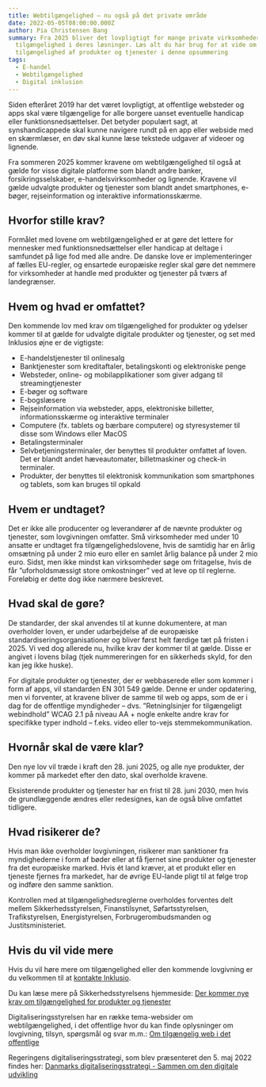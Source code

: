 ```yaml
---
title: Webtilgængelighed – nu også på det private område
date: 2022-05-05T08:00:00.000Z
author: Pia Christensen Bang
summary: Fra 2025 bliver det lovpligtigt for mange private virksomheder at sikre
  tilgængelighed i deres løsninger. Læs alt du har brug for at vide om lov om
  tilgængelighed af produkter og tjenester i denne opsummering
tags:
  - E-handel
  - Webtilgængelighed
  - Digital inklusion
---
```

Siden efteråret 2019 har det været lovpligtigt, at offentlige websteder og apps skal være tilgængelige for alle borgere uanset eventuelle handicap eller funktionsnedsættelser. Det betyder populært sagt, at synshandicappede skal kunne navigere rundt på en app eller webside med en skærmlæser, en døv skal kunne læse tekstede udgaver af videoer og lignende.

Fra sommeren 2025 kommer kravene om webtilgængelighed til også at gælde for visse digitale platforme som blandt andre banker, forsikringsselskaber, e-handelsvirksomheder og lignende. Kravene vil gælde udvalgte produkter og tjenester som blandt andet smartphones, e-bøger, rejseinformation og interaktive informationsskærme.

## Hvorfor stille krav?

Formålet med lovene om webtilgængelighed er at gøre det lettere for mennesker med funktionsnedsættelser eller handicap at deltage i samfundet på lige fod med alle andre. 
De danske love er implementeringer af fælles EU-regler, og ensartede europæiske regler skal gøre det nemmere for virksomheder at handle med produkter og tjenester på tværs af landegrænser.

## Hvem og hvad er omfattet?

Den kommende lov med krav om tilgængelighed for produkter og ydelser kommer til at gælde for udvalgte digitale produkter og tjenester, og set med Inklusios øjne er de vigtigste:

* E-handelstjenester til onlinesalg
* Banktjenester som kreditaftaler, betalingskonti og elektroniske penge
* Websteder, online- og mobilapplikationer som giver adgang til streamingtjenester
* E-bøger og software
* E-bogslæsere
* Rejseinformation via websteder, apps, elektroniske billetter, informationsskærme og interaktive terminaler
* Computere (fx. tablets og bærbare computere) og styresystemer til disse som Windows eller MacOS
* Betalingsterminaler
* Selvbetjeningsterminaler, der benyttes til produkter omfattet af loven. Det er blandt andet hæveautomater, billetmaskiner og check-in terminaler.
* Produkter, der benyttes til elektronisk kommunikation som smartphones og tablets, som kan bruges til opkald

## Hvem er undtaget?

Det er ikke alle producenter og leverandører af de nævnte produkter og tjenester, som lovgivningen omfatter. Små virksomheder med under 10 ansatte er undtaget fra tilgængelighedslovene, hvis de samtidig har en årlig omsætning på under 2 mio euro eller en samlet årlig balance på under 2 mio euro. Sidst, men ikke mindst kan virksomheder søge om fritagelse, hvis de får ”uforholdsmæssigt store omkostninger” ved at leve op til reglerne. Foreløbig er dette dog ikke nærmere beskrevet.

## Hvad skal de gøre?

De standarder, der skal anvendes til at kunne dokumentere, at man overholder loven, er under udarbejdelse af de europæiske standardiseringsorganisationer og bliver først helt færdige tæt på fristen i 2025. Vi ved dog allerede nu, hvilke krav der kommer til at gælde. Disse er angivet i lovens bilag (tjek nummereringen for en sikkerheds skyld, for den kan jeg ikke huske). 

For digitale produkter og tjenester, der er webbaserede eller som kommer i form af apps, vil standarden EN 301 549 gælde. Denne er under opdatering, men vi forventer, at kravene bliver de samme til web og apps, som de er i dag for de offentlige myndigheder – dvs. ”Retninglsinjer for tilgængeligt webindhold” WCAG 2.1 på niveau AA + nogle enkelte andre krav for specifikke typer indhold – f.eks. video eller to-vejs stemmekommunikation.

## Hvornår skal de være klar?

Den nye lov vil træde i kraft den 28. juni 2025, og alle nye produkter, der kommer på markedet efter den dato, skal overholde kravene. 

Eksisterende produkter og tjenester har en frist til 28. juni 2030, men hvis de grundlæggende ændres eller redesignes, kan de også blive omfattet tidligere.

## Hvad risikerer de?

Hvis man ikke overholder lovgivningen, risikerer man sanktioner fra myndighederne i form af bøder eller at få fjernet sine produkter og tjenester fra det europæiske marked. Hvis ét land kræver, at et produkt eller en tjeneste fjernes fra markedet, har de øvrige EU-lande pligt til at følge trop og indføre den samme sanktion.

Kontrollen med at tilgængelighedsreglerne overholdes forventes delt mellem Sikkerhedsstyrelsen, Finanstilsynet, Søfartsstyrelsen, Trafikstyrelsen, Energistyrelsen, Forbrugerombudsmanden og Justitsministeriet.

## Hvis du vil vide mere

Hvis du vil høre mere om tilgængelighed eller den kommende lovgivning er du velkommen til at [kontakte Inklusio](https://inklusio.dk/kontakt-os/).

Du kan læse mere på Sikkerhedsstyrelsens hjemmeside:
[Der kommer nye krav om tilgængelighed for produkter og tjenester](https://www.sik.dk/erhverv/produkter/generel-produktsikkerhed/love-og-regler/der-kommer-nye-krav-om-tilgaengelighed-produkter-og-tjenester)

Digitaliseringsstyrelsen har en række tema-websider om webtilgængelighed, i det offentlige hvor du kan finde oplysninger om lovgivning, tilsyn, spørgsmål og svar m.m.:
[Om tilgængelig web i det offentlige](https://digst.dk/digital-service/webtilgaengelighed/)

Regeringens digitaliseringsstrategi, som blev præsenteret den 5. maj 2022 findes her:
[Danmarks
digitaliseringsstrategi - Sammen om den digitale udvikling](https://fm.dk/udgivelser/2022/maj/danmarks-digitaliseringsstrategi-sammen-om-den-digitale-udvikling/)